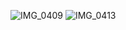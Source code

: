 ![IMG_0409](https://github.com/user-attachments/assets/e3f2ef8d-ffe3-4073-820f-f37afc152ece)
![IMG_0413](https://github.com/user-attachments/assets/65c278e2-5592-4746-9d13-0c5397fb534f)
